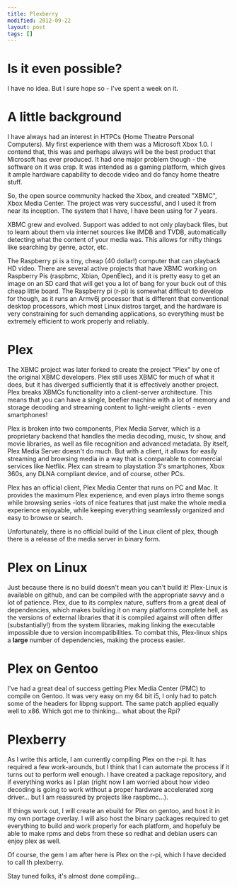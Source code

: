 ```yaml
---
title: Plexberry
modified: 2012-09-22
layout: post
tags: []
---
```



Is it even possible?
====================

I have no idea. But I sure hope so - I've spent a week on it.

A little background
===================

I have always had an interest in HTPCs (Home Theatre Personal Computers). My first experience with them was a Microsoft Xbox 1.0. I contend that, this was and perhaps always will be the best product that Microsoft has ever produced. It had one major problem though - the software on it was crap. It was intended as a gaming platform, which gives it ample hardware capability to decode video and do fancy home theatre stuff.

So, the open source community hacked the Xbox, and created "XBMC", Xbox Media Center. The project was very successful, and I used it from near its inception. The system that I have, I have been using for 7 years.

XBMC grew and evolved. Support was added to not only playback files, but to learn about them via internet sources like IMDB and TVDB, automatically detecting what the content of your media was. This allows for nifty things like searching by genre, actor, etc.

The Raspberry pi is a tiny, cheap (40 dollar!) computer that can playback HD video. There are several active projects that have XBMC working on Raspberry Pis (raspbmc, Xbian, OpenElec), and it is pretty easy to get an image on an SD card that will get you a lot of bang for your buck out of this cheap little board. The Raspberry pi (r-pi) is somewhat difficult to develop for though, as it runs an Armv6j processor that is different that conventional desktop processors, which most Linux distros target, and the hardware is very constraining for such demanding applications, so everything must be extremely efficient to work properly and reliably.

Plex
====

The XBMC project was later forked to create the project "Plex" by one of the original XBMC developers. Plex still uses XBMC for much of what it does, but it has diverged sufficiently that it is effectively another project. Plex breaks XBMCs functionality into a client-server architecture. This means that you can have a single, beefier machine with a lot of memory and storage decoding and streaming content to light-weight clients - even smartphones!

Plex is broken into two components, Plex Media Server, which is a proprietary backend that handles the media decoding, music, tv show, and movie libraries, as well as file recognition and advanced metadata. By itself, Plex Media Server doesn't do much. But with a client, it allows for easily streaming and browsing media in a way that is comparable to commercial services like Netflix. Plex can stream to playstation 3's smartphones, Xbox 360s, any DLNA compliant device, and of course, other PCs.

Plex has an official client, Plex Media Center that runs on PC and Mac. It provides the maximum Plex experience, and even plays intro theme songs while browsing series -lots of nice features that just make the whole media experience enjoyable, while keeping everything seamlessly organized and easy to browse or search.

Unfortunately, there is no official build of the Linux client of plex, though there is a release of the media server in binary form.

Plex on Linux
=============

Just because there is no build doesn't mean you can't build it! Plex-Linux is available on github, and can be compiled with the appropriate savvy and a lot of patience. Plex, due to its complex nature, suffers from a great deal of dependencies, which makes building it on many platforms complete hell, as the versions of external libraries that it is compiled against will often differ (substantially!) from the system libraries, making linking the executable impossible due to version incompatibilities. To combat this, Plex-linux ships a **large** number of dependencies, making the process easier.

Plex on Gentoo
==============

I've had a great deal of success getting Plex Media Center (PMC) to compile on Gentoo. It was very easy on my 64 bit i5, I only had to patch some of the headers for libpng support. The same patch applied equally well to x86. Which got me to thinking... what about the Rpi?

Plexberry
=========

As I write this article, I am currently compiling Plex on the r-pi. It has required a few work-arounds, but I think that I can automate the process if it turns out to perform well enough. I have created a package repository, and if everything works as I plan (right now I am worried about how video decoding is going to work without a proper hardware accelerated xorg driver... but I am reassured by projects like raspbmc...).

If things work out, I will create an ebuild for Plex on gentoo, and host it in my own portage overlay. I will also host the binary packages required to get everything to build and work properly for each platform, and hopefuly be able to make rpms and debs from these so redhat and debian users can enjoy plex as well.

Of course, the gem I am after here is Plex on the r-pi, which I have decided to call th plexberry.

Stay tuned folks, it's almost done compiling...

